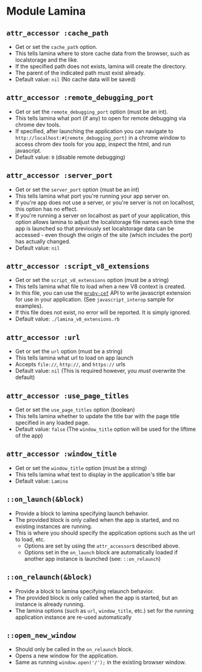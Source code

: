 # Module Lamina

## `attr_accessor :cache_path`
- Get or set the `cache_path` option.
- This tells lamina where to store cache data from the browser,
  such as localstorage and the like.
- If the specified path does not exists, lamina will create the directory.
- The parent of the indicated path must exist already.
- Default value: `nil` (No cache data will be saved)

## `attr_accessor :remote_debugging_port`
- Get or set the `remote_debugging_port` option (must be an int).
- This tells lamina what port (if any) to open for remote debugging
  via chrome dev tools.
- If specified, after launching the application you can navigate to
  `http://localhost:#{remote_debugging_port}` in a chrome window to
  access chrom dev tools for you app, inspect the html, and run javascript.
- Default value: `0` (disable remote debugging)

## `attr_accessor :server_port`
- Get or set the `server_port` option (must be an int)
- This tells lamina what port you're running your app server on.
- If you're app does not use a server, or you're server is not on localhost,
  this option has no effect.
- If you're running a server on localhost as part of your application, this
  option allows lamina to adjust the localstorage file names each time
  the app is launched so that previously set localstorage data can be accessed -
  even though the origin of the site (which includes the port) has actually changed.
- Default value: `nil`

## `attr_accessor :script_v8_extensions`
- Get or set the `script_v8_extensions` option (must be a string)
- This tells lamina what file to load when a new V8 context is created.
- In this file, you can use the [`mruby-cef`](https://github.com/jbreeden/mruby-cef/blob/master/doc/src/mruby_cef_v8.md)
  API to write javascript extension for use in your application. (See `javascript_interop` sample for examples).
- If this file does not exist, no error will be reported. It is simply ignored.
- Default value: `./lamina_v8_extensions.rb`

## `attr_accessor :url`
- Get or set the `url` option (must be a string)
- This tells lamina what url to load on app launch
- Accepts `file://`, `http://`, and `https://` urls
- Default value: `nil` (This is required however, you _must_ overwrite the default)

## `attr_accessor :use_page_titles`
- Get or set the `use_page_titles` option (boolean)
- This tells lamina whether to update the title bar with the page title specified in
  any loaded page.
- Default value: `false` (The `window_title` option will be used for the liftime of the app)

## `attr_accessor :window_title`
- Get or set the `window_title` option (must be a string)
- This tells lamina what text to display in the application's title bar
- Default value: `Lamina`

## `::on_launch(&block)`
- Provide a block to lamina specifying launch behavior.
- The provided block is only called when the app is started, and no existing
  instances are running.
- This is where you should specify the application options such as the url to load, etc.
  + Options are set by using the `attr_accessor`s described above.
  + Options set in the `on_launch` block are automatically loaded if another
    app instance is launched (see: `::on_relaunch`)

## `::on_relaunch(&block)`
- Provide a block to lamina specifying relaunch behavior.
- The provided block is only called when the app is started, but an instance
  is already running.
- The lamina options (such as `url`, `window_title`, etc.) set for the running
  application instance are re-used automatically

## `::open_new_window`
- Should only be called in the `on_relaunch` block.
- Opens a new window for the application.
- Same as running `window.open('/');` in the existing browser window.
